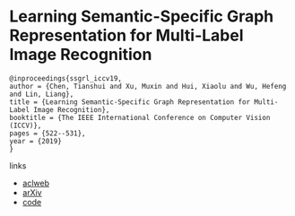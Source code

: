 # Learning Semantic-Specific Graph Representation for Multi-Label Image Recognition

```
@inproceedings{ssgrl_iccv19,
author = {Chen, Tianshui and Xu, Muxin and Hui, Xiaolu and Wu, Hefeng and Lin, Liang},
title = {Learning Semantic-Specific Graph Representation for Multi-Label Image Recognition},
booktitle = {The IEEE International Conference on Computer Vision (ICCV)},
pages = {522--531},
year = {2019}
}
```

links
- [aclweb](http://openaccess.thecvf.com/content_ICCV_2019/html/Chen_Learning_Semantic-Specific_Graph_Representation_for_Multi-Label_Image_Recognition_ICCV_2019_paper.html)
- [arXiv](https://arxiv.org/abs/1908.07325)
- [code](https://github.com/HCPLab-SYSU/SSGRL)
